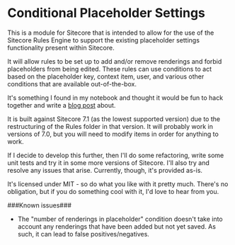 # Conditional Placeholder Settings #

This is a module for Sitecore that is intended to allow for the use of the Sitecore Rules Engine to support the existing placeholder settings functionality present within Sitecore.

It will allow rules to be set up to add and/or remove renderings and forbid placeholders from being edited.  These rules can use conditions to act based on the placeholder key, context item, user, and various other conditions that are available out-of-the-box.

It's something I found in my notebook and thought it would be fun to hack together and write a [blog post](http://www.matthewkenny.com/2014/12/conditional-placeholder-settings) about.

It is built against Sitecore 7.1 (as the lowest supported version) due to the restructuring of the Rules folder in that version.  It will probably work in versions of 7.0, but you will need to modify items in order for anything to work.

If I decide to develop this further, then I'll do some refactoring, write some unit tests and try it in some more versions of Sitecore. I'll also try and resolve any issues that arise.  Currently, though, it's provided as-is.

It's licensed under MIT - so do what you like with it pretty much.  There's no obligation, but if you do something cool with it, I'd love to hear from you.

###Known issues###
* The "number of renderings in placeholder" condition doesn't take into account any renderings that have been added but not yet saved.  As such, it can lead to false positives/negatives.
